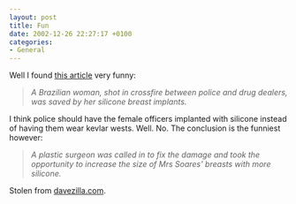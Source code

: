 ```yaml
---
layout: post
title: Fun
date: 2002-12-26 22:27:17 +0100
categories:
- General
---
```

Well I found <a href="http://www.orange-today.co.uk/news/story/sm_732378.html?menu=news.quirkies" title=":)">this article</a> very funny:

<blockquote><i>A Brazilian woman, shot in crossfire between police and drug dealers, was saved by her silicone breast implants.</i></p></blockquote>
I think police should have the female officers implanted with silicone instead of having them wear kevlar wests. Well. No. The conclusion is the funniest however:

<blockquote><i>A plastic surgeon was called in to fix the damage and took the opportunity to increase the size of Mrs Soares' breasts with more silicone.</i></p></blockquote>
Stolen from <a href="http://www.davezilla.com/" title="davezilla.com">davezilla.com</a>.
